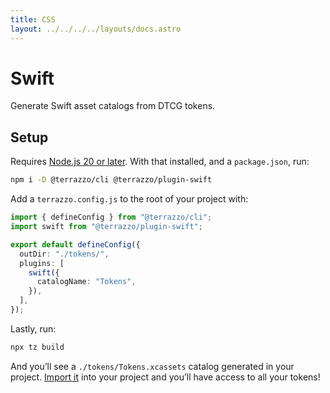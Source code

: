 ```yaml
---
title: CSS
layout: ../../../../layouts/docs.astro
---
```


# Swift

Generate Swift asset catalogs from DTCG tokens.

## Setup

Requires [Node.js 20 or later](https://nodejs.org). With that installed, and a `package.json`, run:

```sh
npm i -D @terrazzo/cli @terrazzo/plugin-swift
```

Add a `terrazzo.config.js` to the root of your project with:

```ts
import { defineConfig } from "@terrazzo/cli";
import swift from "@terrazzo/plugin-swift";

export default defineConfig({
  outDir: "./tokens/",
  plugins: [
    swift({
      catalogName: "Tokens",
    }),
  ],
});
```

Lastly, run:

```sh
npx tz build
```

And you’ll see a `./tokens/Tokens.xcassets` catalog generated in your project. [Import it](https://developer.apple.com/documentation/xcode/managing-assets-with-asset-catalogs) into your project and you’ll have access to all your tokens!
